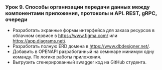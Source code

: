 ### Урок 9. Способы организации передачи данных между компонентами приложения, протоколы и API. REST, gRPC, очереди

- Разработать экранные формы интерфейса для заказа ресурсов в облачном сервисе в https://www.figma.com/ или https://app.diagrams.net/.
- Разработать полную ERD домена в https://www.dbdesigner.net/.
- Добавить в OPENAPI разработанный на семинаре минимум одну команду. По логике работы приложения.
- Выгрузить сгенерированный swagger код на GitHub студента.